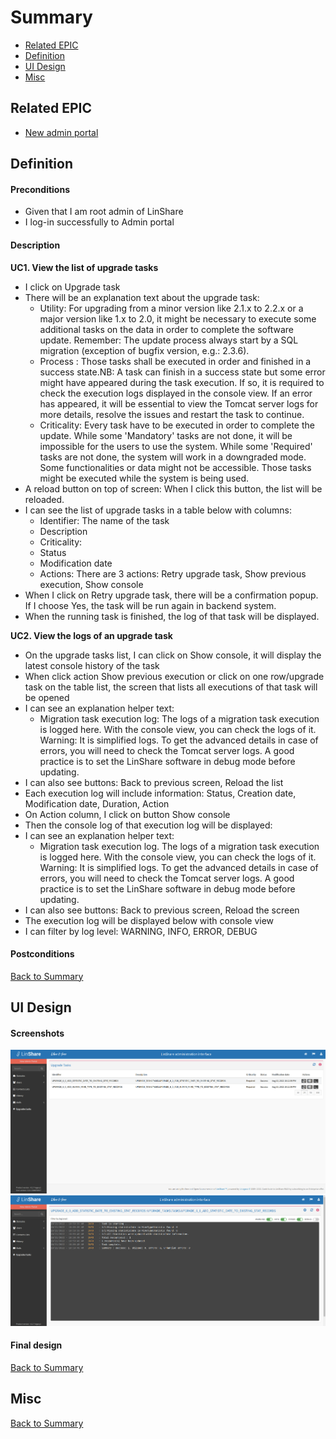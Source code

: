 # Summary

* [Related EPIC](#related-epic)
* [Definition](#definition)
* [UI Design](#ui-design)
* [Misc](#misc)

## Related EPIC

* [New admin portal](./README.md)

## Definition

#### Preconditions

* Given that I am root admin of LinShare
* I log-in successfully to Admin portal

#### Description

**UC1. View the list of upgrade tasks**

- I click on Upgrade task
- There will be an explanation text about the upgrade task:
   - Utility: For upgrading from a minor version like 2.1.x to 2.2.x or a major version like 1.x to 2.0, it might be necessary to execute some additional tasks on the data in order to complete the software update. Remember: The update process always start by a SQL migration (exception of bugfix version, e.g.: 2.3.6).
   - Process : Those tasks shall be executed in order and finished in a success state.NB: A task can finish in a success state but some error might have appeared during the task execution. If so, it is required to check the execution logs displayed in the console view. If an error has appeared, it will be essential to view the Tomcat server logs for more details, resolve the issues and restart the task to continue.
   - Criticality: Every task have to be executed in order to complete the update. While some 'Mandatory' tasks are not done, it will be impossible for the users to use the system. While some 'Required' tasks are not done, the system will work in a downgraded mode. Some functionalities or data might not be accessible. Those tasks might be executed while the system is being used.
- A reload button on top of screen: When I click this button, the list will be reloaded.
- I can see the list of upgrade tasks in a table below with columns:
   - Identifier: The name of the task 
   - Description
   - Criticality: 
   - Status
   - Modification date
   - Actions: There are 3 actions: Retry upgrade task, Show previous execution, Show console
- When I click on Retry upgrade task, there will be a confirmation popup. If I choose Yes, the task will be run again in backend system.
- When the running task is finished, the log of that task will be displayed. 

**UC2. View the logs of an upgrade task**

- On the upgrade tasks list, I can click on Show console, it will display the latest console history of the task 
- When click action Show previous execution or click on one row/upgrade task on the table list, the screen that lists all executions of that task will be opened
- I can see an explanation helper text:
   - Migration task execution log: The logs of a migration task execution is logged here. With the console view, you can check the logs of it.
   Warning: It is simplified logs. To get the advanced details in case of errors, you will need to check the Tomcat server logs. A good practice is to set the LinShare software in debug mode before updating.
- I can also see buttons: Back to previous screen, Reload the list
- Each execution log will include information: Status, Creation date, Modification date, Duration, Action 
- On Action column, I click on button Show console
- Then the console log of that execution log will be displayed:
- I can see an explanation helper text: 
   - Migration task execution log.
     The logs of a migration task execution is logged here. With the console view, you can check the logs of it.
      Warning: It is simplified logs. To get the advanced details in case of errors, you will need to check the Tomcat server logs. A good practice is to set the LinShare software in debug mode before updating.
- I can also see buttons: Back to previous screen, Reload the screen
- The execution log will be displayed below with console view 
- I can filter by log level: WARNING, INFO, ERROR, DEBUG

#### Postconditions

[Back to Summary](#summary)

## UI Design

#### Screenshots

![story601](./mockups/601.1.png)
![story601](./mockups/601.2.png)

#### Final design


[Back to Summary](#summary)
## Misc

[Back to Summary](#summary)
